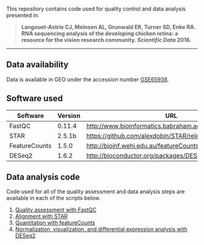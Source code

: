 This repository contains code used for quality control and data analysis presented in: 

> **Langouet-Astrie CJ, Meinsen AL, Grunwald ER, Turner SD, Enke RA. RNA sequencing analysis of the developing chicken retina: a resource for the vision research community. _Scientific Data_ 2016.**

----

## Data availability

Data is available in GEO under the accession number [GSE65938](https://www.ncbi.nlm.nih.gov/geo/query/acc.cgi?acc=GSE65938).

## Software used

| Software | Version | URL | 
| --- | --- | --- |
| FastQC | 0.11.4 | http://www.bioinformatics.babraham.ac.uk/projects/fastqc/ |
| STAR | 2.5.1b | https://github.com/alexdobin/STAR/releases  |
| FeatureCounts | 1.5.0 | http://bioinf.wehi.edu.au/featureCounts/ |
| DESeq2 | 1.6.2 | http://bioconductor.org/packages/DESeq2 |

## Data analysis code

Code used for all of the quality assessment and data analysis steps are available in each of the scripts below.

1. [Quality assessment with FastQC](code/fastqc.sh)
1. [Alignment with STAR](code/star.sh)
1. [Quantitation with featureCounts](code/featurecounts.sh)
1. [Normalization, visualization, and differential expression analysis with DESeq2](code/deseq2.R)